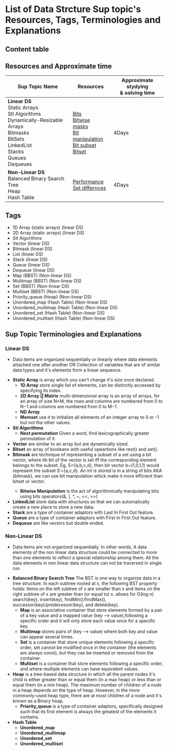 # List of Data Strcture Sup topic's Resources, Tags, Terminologies and Explanations 

## Content table


## Resources and Approximate time

Sup Topic Name   | Resources   | Approximate stydying <br> & solving time 
-------------| -------------   |-------------   
**Linear DS**<br>Static Arrays<br> Stl Algorithms <br> Dynamically-Resizable Arrays<br>Bitmasks<br>BitSets<br>LinkedList<br>Stacks<br>Queues<br>Dequeues|[Bits](https://graphics.stanford.edu/~seander/bithacks.html)<br> [Bitwise](https://en.wikipedia.org/wiki/Bitwise_operation)<br> [masks](https://en.wikipedia.org/wiki/Mask_(computing))<br> [Bit manipulation](https://en.wikipedia.org/wiki/Bit_manipulation)<br> [Bit subset](http://codesam.blogspot.com.eg/2011/03/find-all-subsets-of-given-set.html)<br> [Bitset](https://www.geeksforgeeks.org/c-bitset-and-its-application/)|4Days
**Non-Linear DS**<br>Balanced Binary Search Tree<br>Heap<br>Hash Table|[Performance](https://stackoverflow.com/questions/222658/multiset-map-and-hash-map-complexity?utm_medium=organic&utm_source=google_rich_qa&utm_campaign=google_rich_qa)<br>[Set differnces](https://www.geeksforgeeks.org/difference-set-multiset-unordered_set-unordered_multiset/)<br> | 4Days

## Tags
- 1D Array (static arrays) (linear DS)
- 2D Array (static arrays) (linear DS)
- Stl Algorithms
- Vector (linear DS)
- Bitmask (linear DS)
- List (linear DS)
- Stack (linear DS)
- Queue (linear DS)
- Dequeue (linear DS)
- Map (BBST) (Non-linear DS)
- Multimap (BBST) (Non-linear DS)
- Set (BBST) (Non-linear DS)
- Multiset (BBST) (Non-linear DS)
- Priority_queue (Heap) (Non-linear DS)
- Unordered_map (Hash Table) (Non-linear DS)
- Unordered_multimap (Hash Table) (Non-linear DS)
- Unordered_set (Hash Table) (Non-linear DS)
- Unordered_multiset (Hash Table) (Non-linear DS)



## Sup Topic Terminologies and Explanations 

### Linear DS
- Data items are organized sequentially or linearly where data elements attached one after another OR Collection of variables that are of similar data types and it's elements form a linear sequence.

* **Static Array** is array which you can't change it's size once declared.
  * **1D Array** store single list of elements, can be distinctly accessed by specifying its index.
  * **2D Array || Matrix** multi-dimensional array is an array of arrays, for an array of size N×M, the rows and columns are numbered from 0 to N−1 and columns are numbered from 0 to M−1.
  * **ND Array** 
  * **Memset** use it to initialize all elements of an integer array to 0 or -1 but not the other values.
* **Stl Algorithms**
  * **Next permutation** Given a word, find lexicographically greater permutation of it. 
* **Vector** are similar to an array but are dynamically sized.
* **Bitset** an array of booleans with useful opeartions like rest() and set().
* **Bitmask** are technique of representing a subset of a set using a bit vector, where ith bit of the vector is set iff the corresponding element belongs to the subset. Eg, S={a,b,c,d}, then bit vector b=(1,0,1,1) would represent the subset S′={a,c,d}. An int is stored is in a string of bits AKA (bitmask), we can use bit manipulation whick make it more efficient than bitset or vector<bool>.
  * **Bitwise Manipulation** is the act of algorithmically manipulating bits using bits operators(&, |, ^, ~, <<, >>)
* **LinkedList** store data with structures so that we can automatically create a new place to store a new data.
* **Stack** are a type of container adaptors with Last In First Out feature.
* **Queue** are a type of container adaptors with First In First Out feature.
* **Dequeue** are like vectors but double ended.
 
 
 ### Non-Linear DS
 - Data items are not organized sequentially. In other words, A data elements of the non linear data structure could be connected to more than one elements to reflect a special relationship among them. All the data elements in non linear data structure can not be traversed in single run.

* **Balanced Binary Search Tree** The BST is one way to organize data in a tree structure. In each subtree rooted at x,
the following BST property holds: Items on the left subtree of x are smaller than x and items on the right subtree 
of x are greater than (or equal to) x. allows for O(log n) search(key), insert(key), findMin()/findMax(), successor(key)/predecessor(key), and delete(key).
  * **Map**  is an associative container that store elements formed by a pair of a key value 
  and a mapped value (key --> value),following a specific order and it will only store each value once for a specific key.
  * **Multimap** stores pairs of (key --> value) where both key and value can appear several times.
  * **Set** is a container that store unique elements following a specific order, set cannot be modified once in the container (the elements are always const), but they can be inserted or removed from the container.
  * **Multiset** is a container that store elements following a specific order, and where multiple elements can have equivalent values.
* **Heap** is a tree-based data structure in which all the parent nodes it's child is either greater than or equal them (in a max heap) or less than or equal them (in a min heap). The maximum number of children of a node in a heap depends on the type of heap. However, in the more commonly-used heap type, there are at most children of a node and it's known as a Binary heap.
  * **Priority_queue** is a type of container adaptors, specifically designed such that its first element is always the greatest of the elements it contains.
* **Hash Table**
  * **Unordered_map**
  * **Unordered_multimap**
  * **Unordered_set**
  * **Unordered_multiset**
